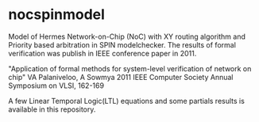 # nocspinmodel
Model of Hermes Network-on-Chip (NoC) with XY routing algorithm and Priority based arbitration in SPIN modelchecker.
The results of formal verification was publish in IEEE conference paper in 2011.

"Application of formal methods for system-level verification of network on chip"
VA Palaniveloo, A Sowmya
2011 IEEE Computer Society Annual Symposium on VLSI, 162-169
 
A few Linear Temporal Logic(LTL) equations and some partials results is available in this repository.
 
